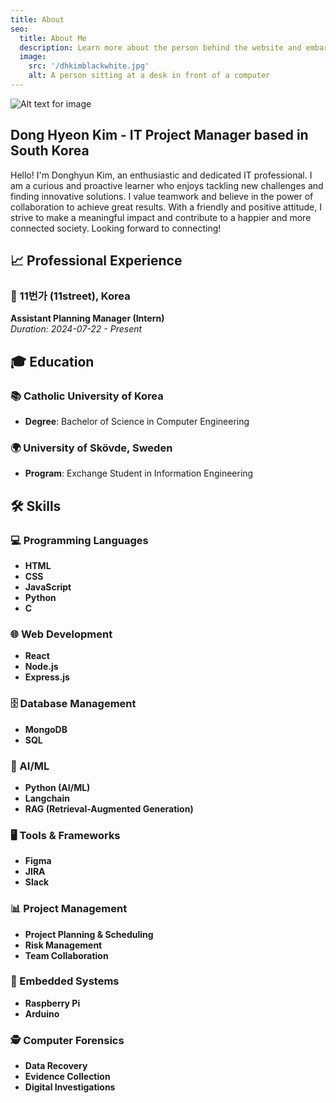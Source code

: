 ```yaml
---
title: About
seo:
  title: About Me
  description: Learn more about the person behind the website and embark on a journey of inspiration and shared experiences.
  image:
    src: '/dhkimblackwhite.jpg'
    alt: A person sitting at a desk in front of a computer
---
```


![Alt text for image](/dhkimblackwhite.jpg)

## Dong Hyeon Kim - IT Project Manager based in South Korea


Hello! I'm Donghyun Kim, an enthusiastic and dedicated IT professional. I am a curious and proactive learner who enjoys tackling new challenges and finding innovative solutions. I value teamwork and believe in the power of collaboration to achieve great results. With a friendly and positive attitude, I strive to make a meaningful impact and contribute to a happier and more connected society. Looking forward to connecting!

## 📈 Professional Experience

### 🛒 11번가 (11street), Korea
**Assistant Planning Manager (Intern)**  
*Duration: 2024-07-22 - Present*

## 🎓 Education

### 📚 Catholic University of Korea
- **Degree**: Bachelor of Science in Computer Engineering

### 🌍 University of Skövde, Sweden
- **Program**: Exchange Student in Information Engineering

## 🛠️ Skills

### 💻 Programming Languages
- **HTML**
- **CSS**
- **JavaScript**
- **Python**
- **C**

### 🌐 Web Development
- **React**
- **Node.js**
- **Express.js**

### 🗄️ Database Management
- **MongoDB**
- **SQL**

### 🧠 AI/ML
- **Python (AI/ML)**
- **Langchain**
- **RAG (Retrieval-Augmented Generation)**

### 🖥️ Tools & Frameworks
- **Figma**
- **JIRA**
- **Slack**

### 📊 Project Management
- **Project Planning & Scheduling**
- **Risk Management**
- **Team Collaboration**

### 🔧 Embedded Systems
- **Raspberry Pi**
- **Arduino**

### 🕵️ Computer Forensics
- **Data Recovery**
- **Evidence Collection**
- **Digital Investigations**